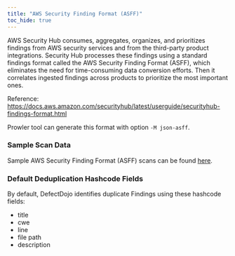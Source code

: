 ```yaml
---
title: "AWS Security Finding Format (ASFF)"
toc_hide: true
---
```


AWS Security Hub consumes, aggregates, organizes, and prioritizes findings from AWS security services and from the third-party product integrations. Security Hub processes these findings using a standard findings format called the AWS Security Finding Format (ASFF), which eliminates the need for time-consuming data conversion efforts. Then it correlates ingested findings across products to prioritize the most important ones.

Reference: https://docs.aws.amazon.com/securityhub/latest/userguide/securityhub-findings-format.html

Prowler tool can generate this format with option `-M json-asff`.

### Sample Scan Data
Sample AWS Security Finding Format (ASFF) scans can be found [here](https://github.com/DefectDojo/django-DefectDojo/tree/master/unittests/scans/asff).

### Default Deduplication Hashcode Fields
By default, DefectDojo identifies duplicate Findings using these hashcode fields:

- title
- cwe
- line
- file path
- description
